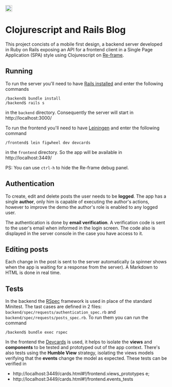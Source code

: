 [<img alt="Versão em Português" height="21" width="21" src="http://aux.iconspalace.com/uploads/1427634447.png">
](README.pt.md)

# Clojurescript and Rails Blog

This project concists of a mobile first design, a backend server developed in Ruby
on Rails exposing an API for a frontend client in a Single Page Application (SPA)
style using Clojurescript on [Re-frame](https://github.com/Day8/re-frame).

## Running

To run the server you'll need to have [Rails installed](https://guides.rubyonrails.org/getting_started.html#installing-rails)
and enter the following commands

```
/backend$ bundle install
/backend$ rails s
```

in the `backend` directory. Consequently the server will start in
http://localhost:3000/

To run the frontend you'll need to have [Leiningen](https://leiningen.org/) and
enter the following command

`/frontend$ lein figwheel dev devcards`

in the `frontend` directory. So the app will be available in http://localhost:3449/

PS: You can use `ctrl-h` to hide the Re-frame debug panel.

## Authentication

To create, edit and delete posts the user needs to be **logged**. The app has a
single **author**, only him is capable of executing the author's actions, however
to improve the demo the author's role is enabled to any logged user.

The authentication is done by **email verification**. A verification code is sent
to the user's email when informed in the login screen. The code also is displayed
in the server console in the case you have access to it.

## Editing posts

Each change in the post is sent to the server automatically (a spinner shows when
the app is waiting for a response from the server). A Markdown to HTML is done in
real time.

## Tests

In the backend the [RSpec](http://rspec.info/) framework is used in place of the
standard Minitest. The tast cases are defined in 2 files:
`backend/spec/requests/authentication_spec.rb` and
`backend/spec/requests/posts_spec.rb`. To run them you can run the command

`/backend$ bundle exec rspec`

In the frontend the [Devcards](https://github.com/bhauman/devcards) is used, it
helps to isolate the **views** and **components** to be tested and prototyped out
of the app context. There's also tests using the **Humble View** strategy,
isolating the views models verifying that the **events** change the model as
expected. These tests can be verified in

- http://localhost:3449/cards.html#!/frontend.views_prototypes e;
- http://localhost:3449/cards.html#!/frontend.events_tests
